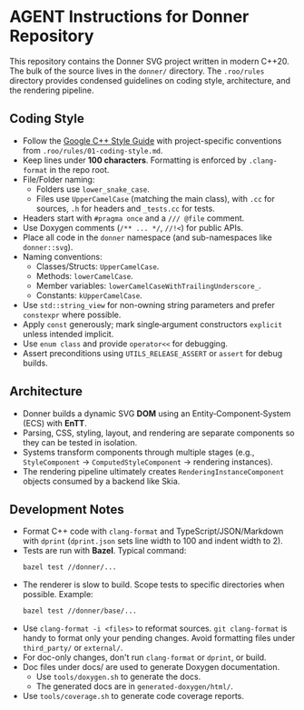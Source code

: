 # AGENT Instructions for Donner Repository

This repository contains the Donner SVG project written in modern C++20.
The bulk of the source lives in the `donner/` directory.
The `.roo/rules` directory provides condensed guidelines on coding style,
architecture, and the rendering pipeline.

## Coding Style

- Follow the [Google C++ Style Guide](https://google.github.io/styleguide/cppguide.html)
  with project-specific conventions from `.roo/rules/01-coding-style.md`.
- Keep lines under **100 characters**. Formatting is enforced by `.clang-format` in the repo root.
- File/Folder naming:
  - Folders use `lower_snake_case`.
  - Files use `UpperCamelCase` (matching the main class), with `.cc` for sources,
    `.h` for headers and `_tests.cc` for tests.
- Headers start with `#pragma once` and a `/// @file` comment.
- Use Doxygen comments (`/** ... */`, `//!<`) for public APIs.
- Place all code in the `donner` namespace (and sub-namespaces like `donner::svg`).
- Naming conventions:
  - Classes/Structs: `UpperCamelCase`.
  - Methods: `lowerCamelCase`.
  - Member variables: `lowerCamelCaseWithTrailingUnderscore_`.
  - Constants: `kUpperCamelCase`.
- Use `std::string_view` for non-owning string parameters and prefer `constexpr` where possible.
- Apply `const` generously; mark single‑argument constructors `explicit` unless intended implicit.
- Use `enum class` and provide `operator<<` for debugging.
- Assert preconditions using `UTILS_RELEASE_ASSERT` or `assert` for debug builds.

## Architecture

- Donner builds a dynamic SVG **DOM** using an Entity‑Component‑System (ECS) with **EnTT**.
- Parsing, CSS, styling, layout, and rendering are separate components so they
  can be tested in isolation.
- Systems transform components through multiple stages (e.g., `StyleComponent`
  → `ComputedStyleComponent` → rendering instances).
- The rendering pipeline ultimately creates `RenderingInstanceComponent` objects
  consumed by a backend like Skia.

## Development Notes

- Format C++ code with `clang-format` and TypeScript/JSON/Markdown with `dprint`
  (`dprint.json` sets line width to 100 and indent width to 2).
- Tests are run with **Bazel**. Typical command:
  ```sh
  bazel test //donner/...
  ```
- The renderer is slow to build. Scope tests to specific directories when
  possible. Example:
  ```sh
  bazel test //donner/base/...
  ```
- Use `clang-format -i <files>` to reformat sources. `git clang-format` is handy to
  format only your pending changes. Avoid formatting files under `third_party/`
  or `external/`.
- For doc-only changes, don't run `clang-format` or `dprint`, or build.
- Doc files under docs/ are used to generate Doxygen documentation.
  - Use `tools/doxygen.sh` to generate the docs.
  - The generated docs are in `generated-doxygen/html/`.
- Use `tools/coverage.sh` to generate code coverage reports.
